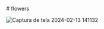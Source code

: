 #   f l o w e r s 

![Captura de tela 2024-02-13 141132](https://github.com/vanessa-watyla/flowers/assets/131808602/f4982d2d-2217-44b4-8e2e-a8adda5ed9d6)

